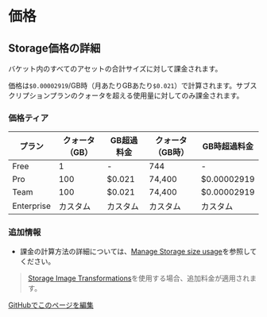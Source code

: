 # 価格

## Storage価格の詳細

バケット内のすべてのアセットの合計サイズに対して課金されます。

価格は`$0.00002919`/GB時（月あたりGBあたり`$0.021`）で計算されます。サブスクリプションプランのクォータを超える使用量に対してのみ課金されます。

### 価格ティア

| プラン       | クォータ（GB） | GB超過料金 | クォータ（GB時） | GB時超過料金 |
|------------|-------------|-------------------|-----------------|---------------------|
| Free       | 1           | -                 | 744             | -                   |
| Pro        | 100         | $0.021            | 74,400          | $0.00002919         |
| Team       | 100         | $0.021            | 74,400          | $0.00002919         |
| Enterprise | カスタム      | カスタム            | カスタム          | カスタム              |

### 追加情報

- 課金の計算方法の詳細については、[Manage Storage size usage](/docs/guides/platform/manage-your-usage/storage-size)を参照してください。

> [Storage Image Transformations](/docs/guides/storage/serving/image-transformations)を使用する場合、追加料金が適用されます。

[GitHubでこのページを編集](https://github.com/supabase/supabase/blob/master/apps/docs/content/guides/storage/management/pricing.mdx)
